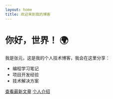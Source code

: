 ```yaml
---
layout: home
title: 欢迎来到我的博客
---
```


# 你好，世界！ 🌍

我是张元，这是我的个人技术博客，我会在这里分享：
- 编程学习笔记
- 项目开发经验
- 技术解决方案

[查看最新文章](/posts)
[个人介绍](about)
